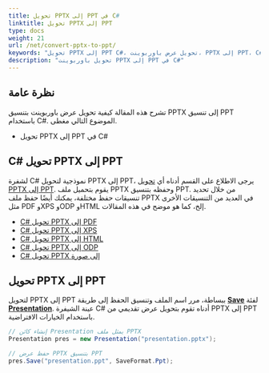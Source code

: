 ```yaml
---
title: تحويل PPTX إلى PPT في C#
linktitle: تحويل PPTX إلى PPT
type: docs
weight: 21
url: /net/convert-pptx-to-ppt/
keywords: "تحويل PPTX إلى PPT C#، تحويل عرض باوربوينت، PPTX إلى PPT، C#، Aspose.Slides"
description: "تحويل باوربوينت PPTX إلى PPT في C#"
---
```


## **نظرة عامة**

تشرح هذه المقالة كيفية تحويل عرض باوربوينت بتنسيق PPTX إلى تنسيق PPT باستخدام C#. الموضوع التالي مغطى.

- تحويل PPTX إلى PPT في C#

## **C# تحويل PPTX إلى PPT**

لشفرة C# نموذجية لتحويل PPTX إلى PPT، يرجى الاطلاع على القسم أدناه أي [تحويل PPTX إلى PPT](#convert-pptx-to-ppt). يقوم بتحميل ملف PPTX وحفظه بتنسيق PPT. من خلال تحديد تنسيقات حفظ مختلفة، يمكنك أيضًا حفظ ملف PPTX في العديد من التنسيقات الأخرى مثل PDF وXPS وODP وHTML إلخ، كما هو موضح في هذه المقالات.

- [C# تحويل PPTX إلى PDF](https://docs.aspose.com/slides/net/convert-powerpoint-to-pdf/)
- [C# تحويل PPTX إلى XPS](https://docs.aspose.com/slides/net/convert-powerpoint-to-xps/)
- [C# تحويل PPTX إلى HTML](https://docs.aspose.com/slides/net/convert-powerpoint-to-html/)
- [C# تحويل PPTX إلى ODP](https://docs.aspose.com/slides/net/save-presentation/)
- [C# تحويل PPTX إلى صورة](https://docs.aspose.com/slides/net/convert-powerpoint-to-png/)

## **تحويل PPTX إلى PPT**
لتحويل PPTX إلى PPT ببساطة، مرر اسم الملف وتنسيق الحفظ إلى طريقة [**Save**](https://reference.aspose.com/slides/net/aspose.slides/presentation/save/) لفئة [**Presentation**](https://reference.aspose.com/slides/net/aspose.slides/presentation/). عينة الشيفرة C# أدناه تقوم بتحويل عرض تقديمي من PPTX إلى PPT باستخدام الخيارات الافتراضية.

```c#
// إنشاء كائن Presentation يمثل ملف PPTX
Presentation pres = new Presentation("presentation.pptx");

// حفظ عرض PPTX بتنسيق PPT
pres.Save("presentation.ppt", SaveFormat.Ppt);
```